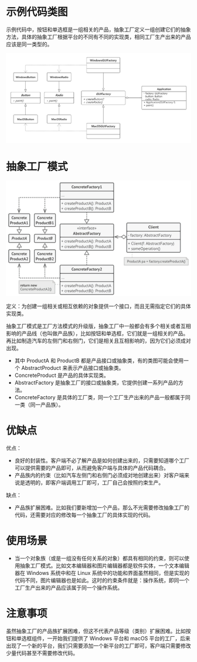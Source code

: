 # 示例代码类图
示例代码中，按钮和单选框是一组相关的产品，抽象工厂定义一组创建它们的抽象方法，具体的抽象工厂根据平台的不同有不同的实现类，相同工厂生产出来的产品应该是同一类型的。

![例子类图](https://github.com/nekolr/design-patterns/blob/master/media/abstractfactory_example.png)

# 抽象工厂模式
![抽象工厂模式](https://github.com/nekolr/design-patterns/blob/master/media/abstractfactory.png)

定义：为创建一组相关或相互依赖的对象提供一个接口，而且无需指定它们的具体实现类。

抽象工厂模式是工厂方法模式的升级版，抽象工厂中一般都会有多个相关或者互相影响的产品线（也叫做产品族），比如按钮和单选框，它们就是一组相关的产品。再比如制造汽车的左侧门和右侧门，它们是相关且互相影响的，因为它们必须成对出现。

- 其中 ProductA 和 ProductB 都是产品接口或抽象类，有的类图可能会使用一个 AbstractProduct 来表示产品接口或抽象类。
- ConcreteProduct 是产品的具体实现类。
- AbstractFactory 是抽象工厂的接口或抽象类，它提供创建一系列产品的方法。
- ConcreteFactory 是具体的工厂类，同一个工厂生产出来的产品一般都属于同一类（同一产品族）。

# 优缺点
优点：

- 良好的封装性。客户端不必了解产品是如何创建出来的，只需要知道哪个工厂可以提供需要的产品即可，从而避免客户端与具体的产品代码耦合。
- 产品族内的约束（比如汽车左侧门和右侧门必须成对地创建出来）对客户端来说是透明的，即客户端调用工厂即可，工厂自己会按照约束生产。

缺点：

- 产品族扩展困难。比如我们要新增加一个产品，那么不光需要修改抽象工厂的代码，还需要对应的修改每一个抽象工厂的具体实现的代码。

# 使用场景
- 当一个对象族（或是一组没有任何关系的对象）都具有相同的约束，则可以使用抽象工厂模式。比如文本编辑器和图片编辑器都是软件实体，一个文本编辑器在 Windows 系统中和在 Linux 系统中的功能和界面虽然相同，但是实现的代码不同，图片编辑器也是如此。这时的约束条件就是：操作系统，即同一个工厂生产出来的产品应该属于同一个操作系统。

# 注意事项
虽然抽象工厂的产品族扩展困难，但这不代表产品等级（类别）扩展困难。比如按钮和单选框组件，一开始我们提供了 Windows 平台和 macOS 平台的工厂，后来出现了一个新的平台，我们只需要添加一个新平台的工厂即可，客户端只需要修改少量代码甚至不需要修改代码。
